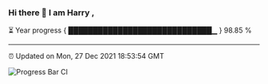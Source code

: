 ### Hi there 👋 I am Harry , 

⏳ Year progress { █████████████████████████████▁ } 98.85 %

---

⏰ Updated on Mon, 27 Dec 2021 18:53:54 GMT

![Progress Bar CI](https://github.com/duykhang68/duykhang68/workflows/Progress%20Bar%20CI/badge.svg)

